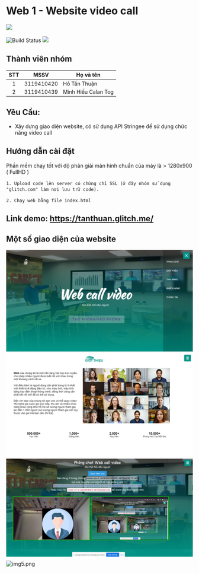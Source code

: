 # Web 1 - Website video call

![](<https://play-lh.googleusercontent.com/RslBy1o2NEBYUdRjQtUqLbN-ZM2hpks1mHPMiHMrpAuLqxeBPcFSAjo65nQHbTA53YYn>)

![Build Status](https://travis-ci.org/joemccann/dillinger.svg?branch=master) ![](https://img.shields.io/github/tag/pandao/editor.md.svg)

## Thành viên nhóm

| STT |    MSSV    | Họ và tên             |
| :-: | :--------: | --------------------- |
|  1  | 3119410420 | Hồ Tấn Thuận          |
|  2  | 3119410439 | Minh Hiếu Calan Tog   |

## Yêu Cầu:

- Xây dựng giao diện website, có sử dụng API Stringee để sử dụng chức năng video call <br/>


## Hướng dẫn cài đặt

Phần mềm chạy tốt với độ phân giải màn hình chuẩn của máy là > 1280x900 ( FullHD )

```
1. Upload code lên server có chứng chỉ SSL (ở đây nhóm sử dụng "glitch.com" làm nơi lưu trữ code).
```

```
2. Chạy web bằng file index.html
```
## Link demo: https://tanthuan.glitch.me/

## Một số giao diện của website

![img2.png](imgReadme/img2.png)
![img3.png](imgReadme/img3.png)
![img4.png](imgReadme/img4.png)
![img5.png](imgReadme/img5.png)
